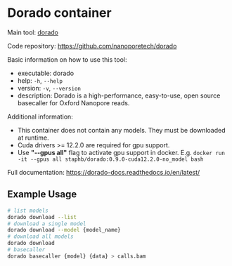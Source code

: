 # Dorado container

Main tool: [dorado](https://github.com/nanoporetech/dorado)

Code repository: https://github.com/nanoporetech/dorado

Basic information on how to use this tool:
- executable: dorado
- help: `-h`, `--help`
- version: `-v`, `--version`
- description: Dorado is a high-performance, easy-to-use, open source basecaller for Oxford Nanopore reads.

Additional information:

- This container does not contain any models. They must be downloaded at runtime.
- Cuda drivers >= 12.2.0 are required for gpu support.
- Use **"--gpus all"** flag to activate gpu support in docker. E.g.
`docker run -it --gpus all staphb/dorado:0.9.0-cuda12.2.0-no_model bash`

Full documentation: https://dorado-docs.readthedocs.io/en/latest/

## Example Usage
```bash
# list models
dorado download --list
# download a single model
dorado download --model {model_name}
# download all models
dorado download
# basecaller
dorado basecaller {model} {data} > calls.bam
```
